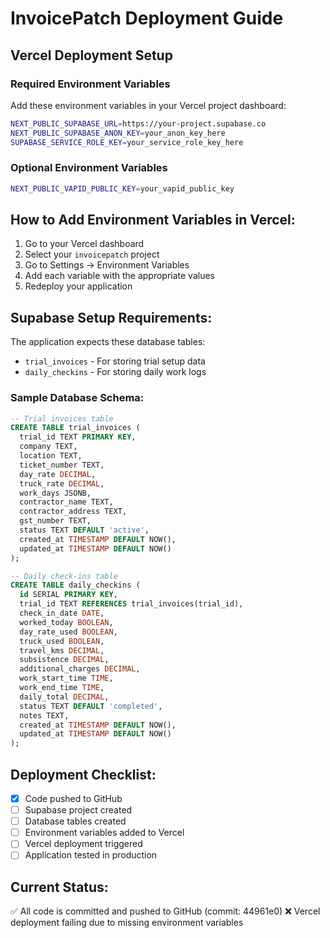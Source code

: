 # InvoicePatch Deployment Guide

## Vercel Deployment Setup

### Required Environment Variables

Add these environment variables in your Vercel project dashboard:

```bash
NEXT_PUBLIC_SUPABASE_URL=https://your-project.supabase.co
NEXT_PUBLIC_SUPABASE_ANON_KEY=your_anon_key_here
SUPABASE_SERVICE_ROLE_KEY=your_service_role_key_here
```

### Optional Environment Variables

```bash
NEXT_PUBLIC_VAPID_PUBLIC_KEY=your_vapid_public_key
```

## How to Add Environment Variables in Vercel:

1. Go to your Vercel dashboard
2. Select your `invoicepatch` project
3. Go to Settings → Environment Variables
4. Add each variable with the appropriate values
5. Redeploy your application

## Supabase Setup Requirements:

The application expects these database tables:
- `trial_invoices` - For storing trial setup data
- `daily_checkins` - For storing daily work logs

### Sample Database Schema:

```sql
-- Trial invoices table
CREATE TABLE trial_invoices (
  trial_id TEXT PRIMARY KEY,
  company TEXT,
  location TEXT,
  ticket_number TEXT,
  day_rate DECIMAL,
  truck_rate DECIMAL,
  work_days JSONB,
  contractor_name TEXT,
  contractor_address TEXT,
  gst_number TEXT,
  status TEXT DEFAULT 'active',
  created_at TIMESTAMP DEFAULT NOW(),
  updated_at TIMESTAMP DEFAULT NOW()
);

-- Daily check-ins table  
CREATE TABLE daily_checkins (
  id SERIAL PRIMARY KEY,
  trial_id TEXT REFERENCES trial_invoices(trial_id),
  check_in_date DATE,
  worked_today BOOLEAN,
  day_rate_used BOOLEAN,
  truck_used BOOLEAN,
  travel_kms DECIMAL,
  subsistence DECIMAL,
  additional_charges DECIMAL,
  work_start_time TIME,
  work_end_time TIME,
  daily_total DECIMAL,
  status TEXT DEFAULT 'completed',
  notes TEXT,
  created_at TIMESTAMP DEFAULT NOW(),
  updated_at TIMESTAMP DEFAULT NOW()
);
```

## Deployment Checklist:

- [x] Code pushed to GitHub
- [ ] Supabase project created
- [ ] Database tables created
- [ ] Environment variables added to Vercel
- [ ] Vercel deployment triggered
- [ ] Application tested in production

## Current Status:

✅ All code is committed and pushed to GitHub (commit: 44961e0)
❌ Vercel deployment failing due to missing environment variables 